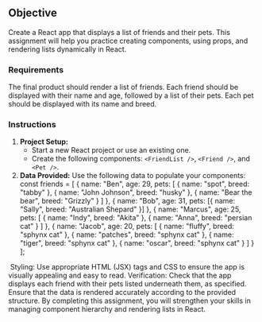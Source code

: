 ## Objective

Create a React app that displays a list of friends and their pets. This assignment will help you practice creating components, using props, and rendering lists dynamically in React.

### Requirements

The final product should render a list of friends. Each friend should be displayed with their name and age, followed by a list of their pets. Each pet should be displayed with its name and breed.

### Instructions

1. **Project Setup:**
    - Start a new React project or use an existing one.
    - Create the following components: `<FriendList />`, `<Friend />`, and `<Pet />`.
2. **Data Provided:**
Use the following data to populate your components:
const friends = [
  {
    name: "Ben",
    age: 29,
    pets: [
      { name: "spot", breed: "tabby" },
      { name: "John Johnson", breed: "husky" },
      { name: "Bear the bear", breed: "Grizzly" }
    ]
  },
  {
    name: "Bob",
    age: 31,
    pets: [{ name: "Sally", breed: "Australian Shepard" }]
  },
  {
    name: "Marcus",
    age: 25,
    pets: [
      { name: "Indy", breed: "Akita" },
      { name: "Anna", breed: "persian cat" }
    ]
  },
  {
    name: "Jacob",
    age: 20,
    pets: [
      { name: "fluffy", breed: "sphynx cat" },
      { name: "patches", breed: "sphynx cat" },
      { name: "tiger", breed: "sphynx cat" },
      { name: "oscar", breed: "sphynx cat" }
    ]
  }
];

​
Styling:
Use appropriate HTML (JSX) tags and CSS to ensure the app is visually appealing and easy to read.
Verification:
Check that the app displays each friend with their pets listed underneath them, as specified.
Ensure that the data is rendered accurately according to the provided structure.
By completing this assignment, you will strengthen your skills in managing component hierarchy and rendering lists in React.